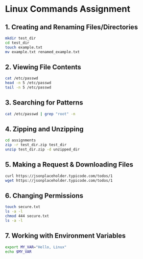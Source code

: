 # Linux Commands Assignment

## 1. Creating and Renaming Files/Directories
```bash
mkdir test_dir
cd test_dir
touch example.txt
mv example.txt renamed_example.txt
```
## 2. Viewing File Contents
```bash
cat /etc/passwd
head -n 5 /etc/passwd
tail -n 5 /etc/passwd
```
## 3. Searching for Patterns 
```bash
cat /etc/passwd | grep "root" -n
```
## 4. Zipping and Unzipping
```bash
cd assignments
zip -r test_dir.zip test_dir
unzip test_dir.zip -d unzipped_dir
```
## 5. Making a Request &  Downloading Files
```bash
curl https://jsonplaceholder.typicode.com/todos/1
wget https://jsonplaceholder.typicode.com/todos/1
```
## 6. Changing Permissions
```bash
touch secure.txt
ls -a -l
chmod 444 secure.txt
ls -a -l
```
## 7. Working with Environment Variables
```bash
export MY_VAR="Hello, Linux"
echo $MY_VAR

